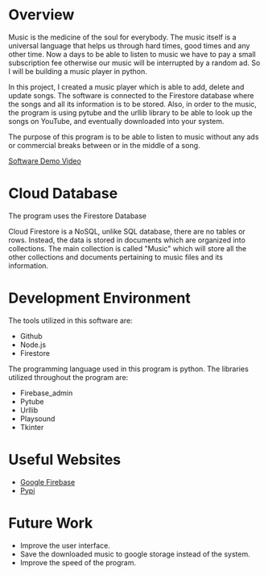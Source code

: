 # Overview

Music is the medicine of the soul for everybody. The music itself is a universal language that helps us through hard times, good times and any other time. Now a days to be able to listen to music we have to pay a small subscription fee otherwise our music will be interrupted by a random ad. So I will be building a music player in python.

In this project, I created a music player which is  able to add, delete and update songs. The software is connected to the Firestore database where the songs and all its information is to be stored. Also, in order to the music, the program is using pytube and the urllib library to be able to look up the songs on YouTube, and eventually downloaded into your system.

The purpose of this program is to be able to listen to music without any ads or commercial breaks between or in the middle of a song.



[Software Demo Video](https://youtu.be/_aGx0dktsB8)

# Cloud Database

The program uses the Firestore Database 

Cloud Firestore is a NoSQL, unlike SQL database, there are no tables or rows. Instead, the data is stored in documents which are organized into collections. The main collection is called "Music" which will store all the other collections and documents pertaining to music files and its information.

# Development Environment

The tools utilized in this software are:

* Github
* Node.js
* Firestore

The programming language used in this program is python. 
The libraries utilized throughout the program are: 
* Firebase_admin
* Pytube
* Urllib
* Playsound
* Tkinter

# Useful Websites

* [Google Firebase](https://firebase.google.com/docs/firestore/data-model)
* [Pypi](https://pypi.org/project/playsound/)

# Future Work

* Improve the user interface.
* Save the downloaded music to google storage instead of the system.
* Improve the speed of the program.